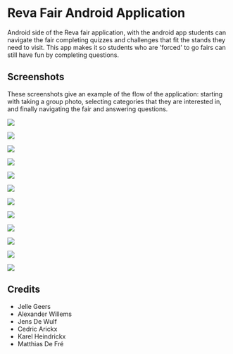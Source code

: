 # Reva Fair Android Application

Android side of the Reva fair application, with the android app students can navigate the fair completing quizzes and challenges that fit the stands they need to visit. This app makes it so students who are 'forced' to go fairs can still have fun by completing questions.



## Screenshots

These screenshots give an example of the flow of the application: starting with taking a group photo, selecting categories that they are interested in, and finally navigating the fair and answering questions.

![](https://github.com/MatthiasDeFre/Reva-Android/blob/master/img/r1.png)

![](https://github.com/MatthiasDeFre/Reva-Android/blob/master/img/r2.png)

![](https://github.com/MatthiasDeFre/Reva-Android/blob/master/img/r3.png)

![](https://github.com/MatthiasDeFre/Reva-Android/blob/master/img/r4.png)

![](https://github.com/MatthiasDeFre/Reva-Android/blob/master/img/r5.png)

![](https://github.com/MatthiasDeFre/Reva-Android/blob/master/img/r6.png)

![](https://github.com/MatthiasDeFre/Reva-Android/blob/master/img/r7.png)

![](https://github.com/MatthiasDeFre/Reva-Android/blob/master/img/r8.png)

![](https://github.com/MatthiasDeFre/Reva-Android/blob/master/img/r9.png)

![](https://github.com/MatthiasDeFre/Reva-Android/blob/master/img/r10.png)

![](https://github.com/MatthiasDeFre/Reva-Android/blob/master/img/r11.png)

![](https://github.com/MatthiasDeFre/Reva-Android/blob/master/img/r12.png)



## Credits

* Jelle Geers
* Alexander Willems
* Jens De Wulf
* Cedric Arickx
* Karel Heindrickx
* Matthias De Fré
